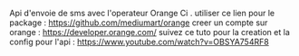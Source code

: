  Api d'envoie de sms avec l'operateur Orange Ci .
 utiliser ce lien pour le package : https://github.com/mediumart/orange
 creer un compte sur orange : https://developer.orange.com/ 
 suivez ce tuto pour la creation et la config pour l'api : https://www.youtube.com/watch?v=OBSYA754RF8
